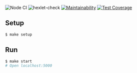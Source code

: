 ![Node CI](https://github.com/Barrierok/backend-project-lvl4/workflows/Node%20CI/badge.svg) 
![hexlet-check](https://github.com/Barrierok/backend-project-lvl4/workflows/hexlet-check/badge.svg)
[![Maintainability](https://api.codeclimate.com/v1/badges/1b8b09e45cba2566edd4/maintainability)](https://codeclimate.com/github/Barrierok/backend-project-lvl4/maintainability)
[![Test Coverage](https://api.codeclimate.com/v1/badges/1b8b09e45cba2566edd4/test_coverage)](https://codeclimate.com/github/Barrierok/backend-project-lvl4/test_coverage)

## Setup

```sh
$ make setup
```

## Run

```sh
$ make start
# Open localhost:5000
```

